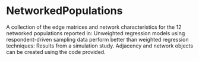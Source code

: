 # NetworkedPopulations
A collection of the edge matrices and network characteristics for the 12 networked populations reported in: Unweighted regression models using respondent-driven sampling data perform better than weighted regression techniques: Results from a simulation study. Adjacency and network objects can be created using the code provided.
